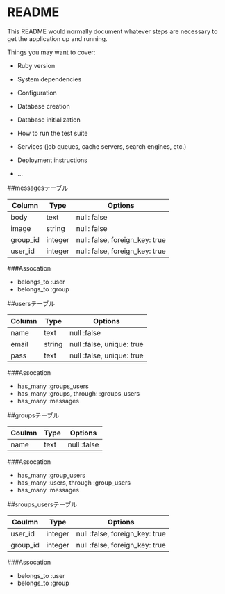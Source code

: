 # README

This README would normally document whatever steps are necessary to get the
application up and running.

Things you may want to cover:

* Ruby version

* System dependencies

* Configuration

* Database creation

* Database initialization

* How to run the test suite

* Services (job queues, cache servers, search engines, etc.)

* Deployment instructions

* ...

##messagesテーブル

|Column|Type|Options|
|------|----|-------|
|body|text|null: false|
|image|string|null: false|
|group_id|integer|null: false, foreign_key: true|
|user_id|integer|null: false, foreign_key: true|

###Assocation
- belongs_to :user
- belongs_to :group

##usersテーブル

|Column|Type|Options|
|------|----|-------|
|name|text|null :false|
|email|string|null :false, unique: true|
|pass|text|null :false, unique: true|

###Assocation
- has_many :groups_users
- has_many :groups, through: :groups_users
- has_many :messages

##groupsテーブル

|Coulmn|Type|Options|
|------|----|-------|
|name|text|null :false|

###Assocation
- has_many :group_users
- has_many :users, through :group_users
- has_many :messages

##sroups_usersテーブル

|Coulmn|Type|Options|
|------|----|-------|
|user_id|integer|null :false, foreign_key: true|
|group_id|integer|null :false, foreign_key: true|

###Assocation
- belongs_to :user
- belongs_to :group
